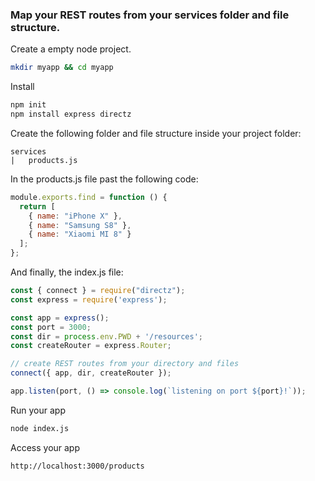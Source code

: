 
### Map your REST routes from your services folder and file structure.

Create a empty node project.

```bash
mkdir myapp && cd myapp
```

Install 

```bash
npm init
npm install express directz
```
Create the following folder and file structure inside your project folder:
```
services
|   products.js

```

In the products.js file past the following code:

```javascript
module.exports.find = function () {
  return [
    { name: "iPhone X" }, 
    { name: "Samsung S8" }, 
    { name: "Xiaomi MI 8" }
  ];
};
```

And finally, the index.js file:

```javascript 
const { connect } = require("directz");
const express = require('express');

const app = express();
const port = 3000;
const dir = process.env.PWD + '/resources';
const createRouter = express.Router; 

// create REST routes from your directory and files
connect({ app, dir, createRouter });

app.listen(port, () => console.log(`listening on port ${port}!`));
```

Run your app
```bash
node index.js
```

Access your app

```bash
http://localhost:3000/products
```

